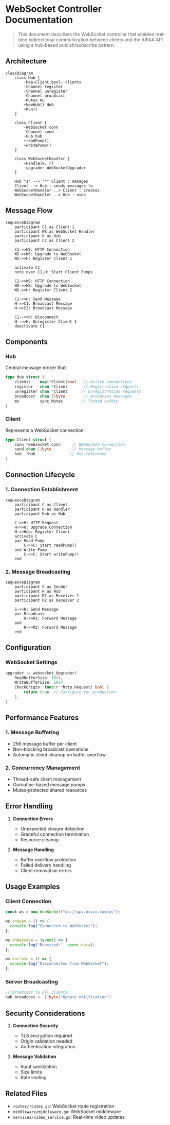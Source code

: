 # WebSocket Controller Documentation

> This document describes the WebSocket controller that enables real-time bidirectional communication between clients and the AIFAA API using a hub-based publish/subscribe pattern.

## Architecture

```mermaid
classDiagram
    class Hub {
        -Map~Client,bool~ clients
        -Channel register
        -Channel unregister
        -Channel broadcast
        -Mutex mu
        +NewHub() Hub
        +Run()
    }

    class Client {
        -WebSocket conn
        -Channel send
        -Hub hub
        +readPump()
        +writePump()
    }

    class WebSocketHandler {
        +Handle(w, r)
        -upgrader WebSocketUpgrader
    }

    Hub "1" --> "*" Client : manages
    Client --> Hub : sends messages to
    WebSocketHandler ..> Client : creates
    WebSocketHandler ..> Hub : uses
```

## Message Flow

```mermaid
sequenceDiagram
    participant C1 as Client 1
    participant WS as WebSocket Handler
    participant H as Hub
    participant C2 as Client 2

    C1->>WS: HTTP Connection
    WS->>WS: Upgrade to WebSocket
    WS->>H: Register Client 1

    activate C1
    note over C1,H: Start Client Pumps

    C2->>WS: HTTP Connection
    WS->>WS: Upgrade to WebSocket
    WS->>H: Register Client 2

    C1->>H: Send Message
    H->>C1: Broadcast Message
    H->>C2: Broadcast Message

    C1-->>H: Disconnect
    H-->>H: Unregister Client 1
    deactivate C1
```

## Components

### Hub

Central message broker that:

```go
type Hub struct {
    clients    map[*Client]bool   // Active connections
    register   chan *Client       // Registration requests
    unregister chan *Client      // Unregistration requests
    broadcast  chan []byte        // Broadcast messages
    mu         sync.Mutex        // Thread safety
}
```

### Client

Represents a WebSocket connection:

```go
type Client struct {
    conn *websocket.Conn     // WebSocket connection
    send chan []byte         // Message buffer
    hub  *Hub               // Hub reference
}
```

## Connection Lifecycle

### 1. Connection Establishment

```mermaid
sequenceDiagram
    participant C as Client
    participant H as Handler
    participant Hub as Hub

    C->>H: HTTP Request
    H->>H: Upgrade Connection
    H->>Hub: Register Client
    activate C
    par Read Pump
        C->>C: Start readPump()
    and Write Pump
        C->>C: Start writePump()
    end
```

### 2. Message Broadcasting

```mermaid
sequenceDiagram
    participant S as Sender
    participant H as Hub
    participant R1 as Receiver 1
    participant R2 as Receiver 2

    S->>H: Send Message
    par Broadcast
        H->>R1: Forward Message
    and
        H->>R2: Forward Message
    end
```

## Configuration

### WebSocket Settings

```go
upgrader := websocket.Upgrader{
    ReadBufferSize: 1024,
    WriteBufferSize: 1024,
    CheckOrigin: func(r *http.Request) bool {
        return true  // Configure for production
    },
}
```

## Performance Features

### 1. Message Buffering

- 256 message buffer per client
- Non-blocking broadcast operations
- Automatic client cleanup on buffer overflow

### 2. Concurrency Management

- Thread-safe client management
- Goroutine-based message pumps
- Mutex-protected shared resources

## Error Handling

1. **Connection Errors**

   - Unexpected closure detection
   - Graceful connection termination
   - Resource cleanup

2. **Message Handling**
   - Buffer overflow protection
   - Failed delivery handling
   - Client removal on errors

## Usage Examples

### Client Connection

```javascript
const ws = new WebSocket("ws://api.nivai.com/ws");

ws.onopen = () => {
  console.log("Connected to WebSocket");
};

ws.onmessage = (event) => {
  console.log("Received:", event.data);
};

ws.onclose = () => {
  console.log("Disconnected from WebSocket");
};
```

### Server Broadcasting

```go
// Broadcast to all clients
hub.broadcast <- []byte("Update notification")
```

## Security Considerations

1. **Connection Security**

   - TLS encryption required
   - Origin validation needed
   - Authentication integration

2. **Message Validation**
   - Input sanitization
   - Size limits
   - Rate limiting

## Related Files

- `routes/routes.go`: WebSocket route registration
- `middleware/middleware.go`: WebSocket middleware
- `services/video_service.go`: Real-time video updates
